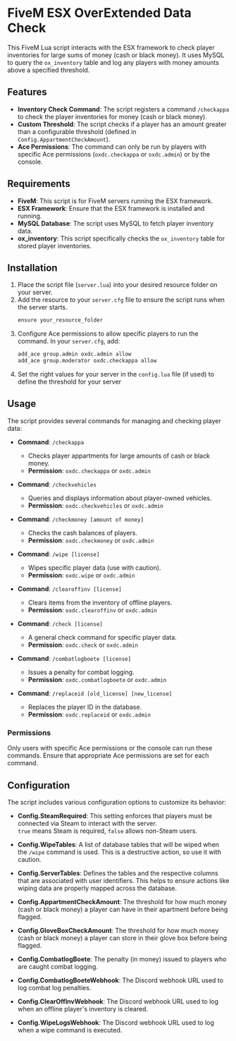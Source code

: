# FiveM ESX OverExtended Data Check

This FiveM Lua script interacts with the ESX framework to check player inventories for large sums of money (cash or black money). It uses MySQL to query the `ox_inventory` table and log any players with money amounts above a specified threshold.

## Features

- **Inventory Check Command**: The script registers a command `/checkappa` to check the player inventories for money (cash or black money).
- **Custom Threshold**: The script checks if a player has an amount greater than a configurable threshold (defined in `Config.AppartmentCheckAmount`).
- **Ace Permissions**: The command can only be run by players with specific Ace permissions (`oxdc.checkappa` or `oxdc.admin`) or by the console.

## Requirements

- **FiveM**: This script is for FiveM servers running the ESX framework.
- **ESX Framework**: Ensure that the ESX framework is installed and running.
- **MySQL Database**: The script uses MySQL to fetch player inventory data.
- **ox_inventory**: This script specifically checks the `ox_inventory` table for stored player inventories.

## Installation

1. Place the script file (`server.lua`) into your desired resource folder on your server.
2. Add the resource to your `server.cfg` file to ensure the script runs when the server starts.
   ```bash
   ensure your_resource_folder
   ```
3. Configure Ace permissions to allow specific players to run the command. In your `server.cfg`, add:
   ```bash
   add_ace group.admin oxdc.admin allow
   add_ace group.moderator oxdc.checkappa allow 
   ```
4. Set the right values for your server in the `config.lua` file (if used) to define the threshold for your server

## Usage

The script provides several commands for managing and checking player data:

- **Command**: `/checkappa`
  - Checks player appartments for large amounts of cash or black money.
  - **Permission**: `oxdc.checkappa` or `oxdc.admin`
  
- **Command**: `/checkvehicles`
  - Queries and displays information about player-owned vehicles.
  - **Permission**: `oxdc.checkvehicles` or `oxdc.admin`

- **Command**: `/checkmoney [amount of money]`
  - Checks the cash balances of players.
  - **Permission**: `oxdc.checkmoney` or `oxdc.admin`
  
- **Command**: `/wipe [license]`
  - Wipes specific player data (use with caution).
  - **Permission**: `oxdc.wipe` or `oxdc.admin`
  
- **Command**: `/clearoffinv [license]`
  - Clears items from the inventory of offline players.
  - **Permission**: `oxdc.clearoffinv` or `oxdc.admin`
  
- **Command**: `/check [license]`
  - A general check command for specific player data.
  - **Permission**: `oxdc.check` or `oxdc.admin`
  
- **Command**: `/combatlogboete [license]`
  - Issues a penalty for combat logging.
  - **Permission**: `oxdc.combatlogboete` or `oxdc.admin`
  
- **Command**: `/replaceid [old_license] [new_license]`
  - Replaces the player ID in the database.
  - **Permission**: `oxdc.replaceid` or `oxdc.admin`

### Permissions

Only users with specific Ace permissions or the console can run these commands. Ensure that appropriate Ace permissions are set for each command.

## Configuration

The script includes various configuration options to customize its behavior:

- **Config.SteamRequired**:
  This setting enforces that players must be connected via Steam to interact with the server.  
  `true` means Steam is required, `false` allows non-Steam users.

- **Config.WipeTables**:
  A list of database tables that will be wiped when the `/wipe` command is used. This is a destructive action, so use it with caution.
  
- **Config.ServerTables**:
  Defines the tables and the respective columns that are associated with user identifiers. This helps to ensure actions like wiping data are properly mapped across the database.
  
- **Config.AppartmentCheckAmount**:
  The threshold for how much money (cash or black money) a player can have in their apartment before being flagged.
  
- **Config.GloveBoxCheckAmount**:
  The threshold for how much money (cash or black money) a player can store in their glove box before being flagged.
  
- **Config.CombatlogBoete**:
  The penalty (in money) issued to players who are caught combat logging.
  
- **Config.CombatlogBoeteWebhook**:
  The Discord webhook URL used to log combat log penalties.
  
- **Config.ClearOffInvWebhook**:
  The Discord webhook URL used to log when an offline player's inventory is cleared.
  
- **Config.WipeLogsWebhook**:
  The Discord webhook URL used to log when a wipe command is executed.